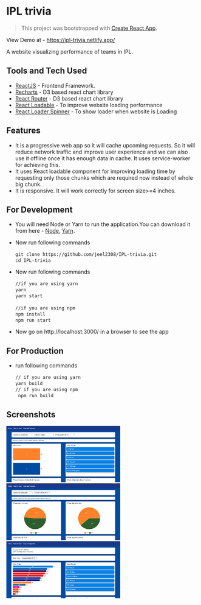 # IPL trivia
 
> This project was bootstrapped with [Create React App](https://github.com/facebook/create-react-app).  

View Demo at - https://ipl-trivia.netlify.app/

A website visualizing performance of teams in IPL.

## Tools and Tech Used

- [ReactJS](https://reactjs.org/) - Frontend Framework.  
- [Recharts](http://recharts.org/) - D3 based react chart library  
- [React Router](https://reactrouter.com/) - D3 based react chart library
- [React Loadable](https://github.com/jamiebuilds/react-loadable) - To improve website loading performance
- [React Loader Spinner](https://github.com/mhnpd/react-loader-spinner) - To show loader when website is Loading

## Features

- It is a progressive web app so it will cache upcoming requests. So it will reduce network traffic and improve user experience and we can also use it offline once it has enough    data in cache. It uses service-worker for achieving this.
- It uses React loadable component for improving loading time by requesting only those chunks which are required now instead of whole big chunk.
- It is responsive. It will work correctly for screen size>=4 inches.

## For Development

- You will need Node or Yarn to run the application.You can download it from here - [Node](https://nodejs.org/), [Yarn](https://yarnpkg.com).
- Now run following commands
  ```
  git clone https://github.com/jeel2308/IPL-trivia.git
  cd IPL-trivia
  ```

- Now run following commands
  ```
  //if you are using yarn
  yarn
  yarn start
  
  //if you are using npm
  npm install 
  npm run start
  ```
  
- Now go on http://localhost:3000/ in a browser to see the app

## For Production

- run following commands
  ```
  // if you are using yarn
  yarn build
  // if you are using npm
   npm run build
  ```
  
## Screenshots
<img src="https://github.com/jeel2308/IPL-trivia/blob/master/Screenshots/Screenshot%202020-09-29%20195714.png" width="300" />

<img src="https://github.com/jeel2308/IPL-trivia/blob/master/Screenshots/Screenshot%202020-09-29%20195748.png" width="300" />

<img src="https://github.com/jeel2308/IPL-trivia/blob/master/Screenshots/Screenshot%202020-09-29%20195810.png" width="300" />

  
  
  

  
